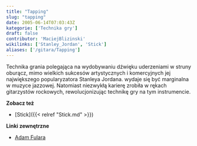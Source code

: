 ```yaml
---
title: "Tapping"
slug: "tapping"
date: 2005-06-14T07:03:43Z
kategorie: ['Technika gry']
draft: false
contributor: 'MaciejBlizinski'
wikilinks: ['Stanley_Jordan', 'Stick']
aliases: ['/gitara/Tapping']
---
```

Technika grania polegająca na wydobywaniu dźwięku uderzeniami w struny
oburącz, mimo wielkich sukcesów artystycznych i komercyjnych jej
największego popularyzatora Stanleya
Jordana<!-- link nie odnosił się do niczego: 'Tapping' (PosixPath('Tapping.md')) links to 'Stanley_Jordan' (PosixPath('/invalid/path')) and that does not exist -->. wydaje się być marginalna w muzyce
jazzowej. Natomiast niezwykłą karierę zrobiła w rękach gitarzystów
rockowych, rewolucjonizując technikę gry na tym instrumencie.

**Zobacz też**

  - [Stick]({{< relref "Stick.md" >}})

**Linki zewnętrzne**

  - [Adam Fulara](http://fulara.com/)

